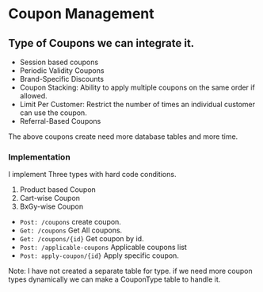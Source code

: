 # Coupon Management

## Type of Coupons we can integrate it.

- Session based coupons
- Periodic Validity Coupons
- Brand-Specific Discounts
- Coupon Stacking: Ability to apply multiple coupons on the same order if allowed.
- Limit Per Customer: Restrict the number of times an individual customer can use the coupon.
- Referral-Based Coupons

The above coupons create need more database tables and more time.

### Implementation
I implement Three types with hard code conditions.
1. Product based Coupon
2. Cart-wise Coupon
3. BxGy-wise Coupon

- ```Post: /coupons``` create coupon.
- ```Get: /coupons``` Get All coupons.
- ```Get: /coupons/{id}``` Get coupon by id.
- ```Post: /applicable-coupons``` Applicable coupons list
- ```Post: apply-coupon/{id}``` Apply specific coupon.

Note: I have not created a separate table for type. if we need more coupon types dynamically we can make a CouponType table to handle it. 
